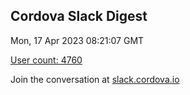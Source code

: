 ## Cordova Slack Digest
Mon, 17 Apr 2023 08:21:07 GMT

[User count: 4760](https://cordova.slack.com/)


Join the conversation at [slack.cordova.io](http://slack.cordova.io/)
